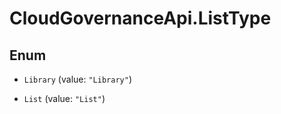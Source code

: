 # CloudGovernanceApi.ListType

## Enum


* `Library` (value: `"Library"`)

* `List` (value: `"List"`)


